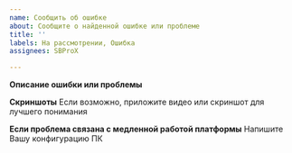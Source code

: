 ```yaml
---
name: Сообщить об ошибке
about: Сообщите о найденной ошибке или проблеме
title: ''
labels: На рассмотрении, Ошибка
assignees: SBProX

---
```


**Описание ошибки или проблемы**



**Скриншоты**
Если возможно, приложите видео или скриншот для лучшего понимания

**Если проблема связана с медленной работой платформы**
Напишите Вашу конфигурацию ПК
